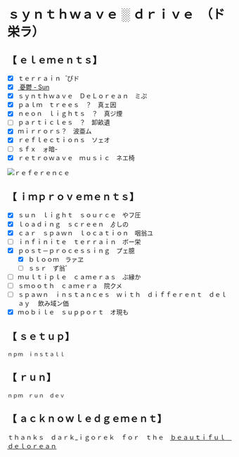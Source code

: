 # ｓｙｎｔｈｗａｖｅ ░ ｄｒｉｖｅ　（ド栄ラ）

## 【﻿ ｅｌｅｍｅｎｔｓ】

- [x] ｔｅｒｒａｉｎ　゚ぴド
- [x] [ 憂鬱 - Sun ](https://www.youtube.com/watch?v=oxoqm05c7yA)
- [x] ｓｙｎｔｈｗａｖｅ　ＤｅＬｏｒｅａｎ　ミぷ
- [x] ｐａｌｍ　ｔｒｅｅｓ　？　真ェ因
- [x] ｎｅｏｎ　ｌｉｇｈｔｓ　？　真ジ煙
- [ ] ｐａｒｔｉｃｌｅｓ　？　卸畝遺
- [x] ｍｉｒｒｏｒｓ？　波亜ム
- [x] ｒｅｆｌｅｃｔｉｏｎｓ　ソェオ
- [ ] ｓｆｘ　ォ暗-
- [x] ｒｅｔｒｏｗａｖｅ　ｍｕｓｉｃ　ネエ椅

![ｒｅｆｅｒｅｎｃｅ](reference.gif)

## 【﻿ ｉｍｐｒｏｖｅｍｅｎｔｓ】

- [x] ｓｕｎ　ｌｉｇｈｔ　ｓｏｕｒｃｅ　やフ圧
- [x] ｌｏａｄｉｎｇ　ｓｃｒｅｅｎ　ゟしの
- [x] ｃａｒ　ｓｐａｗｎ　ｌｏｃａｔｉｏｎ　咽翁ユ
- [ ] ｉｎｆｉｎｉｔｅ　ｔｅｒｒａｉｎ　ボー栄
- [x] ｐｏｓｔ－ｐｒｏｃｅｓｓｉｎｇ　プェ臆
  - [x] ｂｌｏｏｍ　ラァヱ
  - [ ] ｓｓｒ　ず翁゛
- [ ] ｍｕｌｔｉｐｌｅ　ｃａｍｅｒａｓ　ぶ縁か
- [ ] ｓｍｏｏｔｈ　ｃａｍｅｒａ　院クメ
- [ ] ｓｐａｗｎ　ｉｎｓｔａｎｃｅｓ　ｗｉｔｈ　ｄｉｆｆｅｒｅｎｔ　ｄｅｌａｙ　 飲み域ン価
- [x] ｍｏｂｉｌｅ　ｓｕｐｐｏｒｔ　オ現も

## 【﻿ ｓｅｔｕｐ】

```shell
ｎｐｍ　ｉｎｓｔａｌｌ
```

## 【﻿ ｒｕｎ】

```shell
ｎｐｍ　ｒｕｎ　ｄｅｖ
```

## 【﻿ ａｃｋｎｏｗｌｅｄｇｅｍｅｎｔ】

ｔｈａｎｋｓ　ｄａｒｋ\_ｉｇｏｒｅｋ　ｆｏｒ　ｔｈｅ　[ｂｅａｕｔｉｆｕｌ　ｄｅｌｏｒｅａｎ](https://sketchfab.com/3d-models/delorean-dmc12-retro-wave-art-6b18d3a8859749379987380bf2ac34ab)
